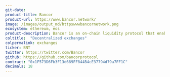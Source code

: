 ```yaml
---
git-date:
product-title: Bancor
product-url: https://www.bancor.network/
image: /images/output_md/httpswwwbancornetwork.png
ecosystem: ethereum, eos
product-description: Bancor is an on-chain liquidity protocol that enables automated, decentralized token exchange on Ethereum and across blockchains. [Bancor Protocol History and Bancor v2 Details](/bancor).
coltitle:  "Decentralized exchanges"
colpermalink: exchanges
ticker: BNT
twitter: https://twitter.com/Bancor
github: https://github.com/bancorprotocol
contract: "0x1F573D6Fb3F13d689FF844B4cE37794d79a7FF1C"
decimals: 18
---
```

